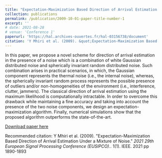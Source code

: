 ```yaml
---
title: "Expectation-Maximization Based Direction of Arrival Estimation Under a Mixture of Noise"
collection: publications
permalink: /publication/2009-10-01-paper-title-number-1
excerpt: ''
# date: 2021-08-28
# venue: 'Conference 1'
paperurl: 'https://hal.archives-ouvertes.fr/hal-03156738/document'
citation: 'Y Mhiri et al. (2009). &quot;Expectation-Maximization Based Direction of Arrival Estimation Under a Mixture of Noise.&quot; <i>2021 29th European Signal Processing Conference (EUSIPCO).</i>. 1(1). IEEE. 2021 pp 1890-1893' 
---
```


In this paper, we propose a novel scheme for direction of arrival estimation in the presence of  a noise which is a combination of   white Gaussian distributed noise and spherically invariant random distributed noise. Such combination arises in practical scenarios, in which, the Gaussian component represents the thermal noise (i.e., the internal noise), whereas, the spherically invariant random process represents the possible presence of outliers and/or non-homogeneities of the environment (i.e., interference, clutter, jammers).  The classical direction of arrival estimation using the maximum likelihood is computationally intractable. In order to overcome this drawback while maintaining a fine accuracy and
taking into account the presence of the two
noise components, we design an expectation-maximization algorithm.
Finally, numerical simulations show that the proposed algorithm outperforms the state-of-the-art.

[Download paper here](https://hal.archives-ouvertes.fr/hal-03156738/document)

Recommended citation: Y Mhiri et al. (2009). &quot;Expectation-Maximization Based Direction of Arrival Estimation Under a Mixture of Noise.&quot; <i>2021 29th European Signal Processing Conference (EUSIPCO).</i>. 1(1). IEEE. 2021 pp 1890-1893